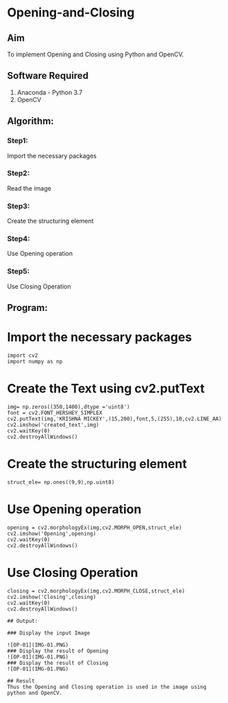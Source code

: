 # Opening-and-Closing

## Aim
To implement Opening and Closing using Python and OpenCV.

## Software Required
1. Anaconda - Python 3.7
2. OpenCV
## Algorithm:
### Step1:
Import the necessary packages




### Step2:
Read the image



### Step3:
Create the structuring element


### Step4:
Use Opening operation


### Step5:
Use Closing Operation


 
## Program:


# Import the necessary packages
```
import cv2
import numpy as np
```
# Create the Text using cv2.putText
```
img= np.zeros((350,1400),dtype ='uint8')
font = cv2.FONT_HERSHEY_SIMPLEX
cv2.putText(img,'KRISHNA MICKEY',(15,200),font,5,(255),10,cv2.LINE_AA)
cv2.imshow('created_text',img)
cv2.waitKey(0)
cv2.destroyAllWindows()
```
# Create the structuring element
```
struct_ele= np.ones((9,9),np.uint8)
```
# Use Opening operation
```
opening = cv2.morphologyEx(img,cv2.MORPH_OPEN,struct_ele)
cv2.imshow('Opening',opening)
cv2.waitKey(0)
cv2.destroyAllWindows()
```
# Use Closing Operation
```
closing = cv2.morphologyEx(img,cv2.MORPH_CLOSE,struct_ele)
cv2.imshow('Closing',closing)
cv2.waitKey(0)
cv2.destroyAllWindows()

```
```
## Output:

### Display the input Image

![OP-01](IMG-01.PNG)
### Display the result of Opening
![OP-01](IMG-01.PNG)
### Display the result of Closing
![OP-01](IMG-01.PNG)

## Result
Thus the Opening and Closing operation is used in the image using python and OpenCV.
